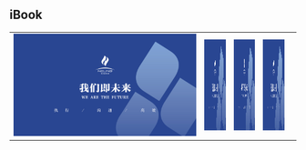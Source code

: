 ## iBook
||||||
|:---:|:---:|:---:|:---:|:---:|
|![](Book/CoverPhoto/test.jpg) |<img src="Book/CoverPhoto/test.jpg" width=120 height=160/> |<img src="Book/CoverPhoto/test.jpg" width=120 height=160/> |<img src="Book/CoverPhoto/test.jpg" width=120 height=160/> |

